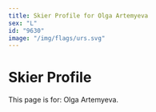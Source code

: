 ```yaml
---
title: Skier Profile for Olga Artemyeva
sex: "L"
id: "9630"
image: "/img/flags/urs.svg" 
---
```


# Skier Profile

This page is for: Olga Artemyeva.
    